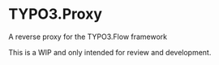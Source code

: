TYPO3.Proxy
===========

A reverse proxy for the TYPO3.Flow framework

This is a WIP and only intended for review and development.
